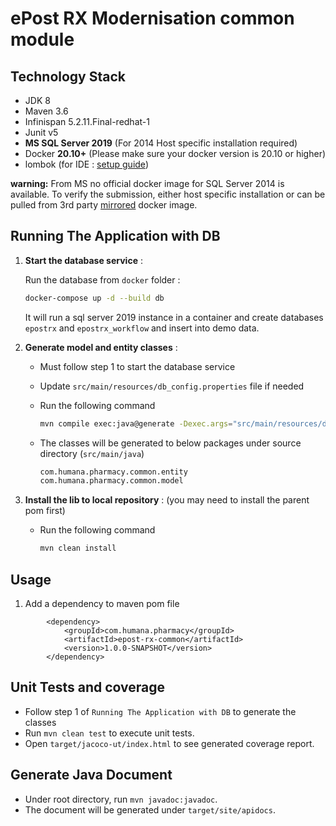 # ePost RX Modernisation common module

## Technology Stack

- JDK 8
- Maven 3.6
- Infinispan 5.2.11.Final-redhat-1
- Junit v5
- **MS SQL Server 2019** (For 2014 Host specific installation required)
- Docker **20.10+**  (Please make sure your docker version is 20.10 or higher)
- lombok (for IDE : [setup guide](https://projectlombok.org/setup/overview))

<b>warning:</b> From MS no official docker image for SQL Server 2014 is available. To verify the submission, either host
specific installation or can be pulled from 3rd
party [mirrored](https://hub.docker.com/r/octopusdeploy/mssql-server-2014-express-windows) docker image.

## Running The Application with DB

1. **Start the database service** :

   Run the database from `docker` folder :

   ```bash
   docker-compose up -d --build db
   ```

   It will run a sql server 2019 instance in a container and create databases `epostrx` and `epostrx_workflow` and
   insert into demo data.

2. **Generate model and entity classes** :

    * Must follow step 1 to start the database service
    * Update `src/main/resources/db_config.properties` file if needed
    * Run the following command

       ```bash
       mvn compile exec:java@generate -Dexec.args="src/main/resources/db_config.properties"
       ```
    * The classes will be generated to below packages under source directory (`src/main/java`)

        ```bash
        com.humana.pharmacy.common.entity
        com.humana.pharmacy.common.model
        ```
3. **Install the lib to local repository** : (you may need to install the parent pom first)

    * Run the following command

        ```bash
        mvn clean install
        ```

## Usage

1. Add a dependency to maven pom file

```
        <dependency>
            <groupId>com.humana.pharmacy</groupId>
            <artifactId>epost-rx-common</artifactId>
            <version>1.0.0-SNAPSHOT</version>
        </dependency>
```

## Unit Tests and coverage

- Follow step 1 of `Running The Application with DB` to generate the classes
- Run `mvn clean test` to execute unit tests.
- Open `target/jacoco-ut/index.html` to see generated coverage report.

## Generate Java Document

- Under root directory, run `mvn javadoc:javadoc`.
- The document will be generated under `target/site/apidocs`.

